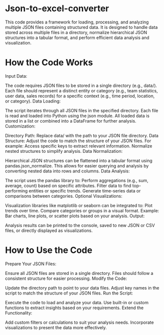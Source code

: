 # Json-to-excel-converter
This code provides a framework for loading, processing, and analyzing multiple JSON files containing structured data. It is designed to handle data stored across multiple files in a directory, normalize hierarchical JSON structures into a tabular format, and perform efficient data analysis and visualization.
# How the Code Works
Input Data:

The code requires JSON files to be stored in a single directory (e.g., data/).
Each file should represent a distinct entity or category (e.g., team statistics, user data, sales records) for a specific context (e.g., time period, location, or category).
Data Loading:

The script iterates through all JSON files in the specified directory.
Each file is read and loaded into Python using the json module.
All loaded data is stored in a list or combined into a DataFrame for further analysis.
Customization:

Directory Path: Replace data/ with the path to your JSON file directory.
Data Structure: Adjust the code to match the structure of your JSON files. For example:
Access specific keys to extract relevant information.
Normalize nested structures to simplify analysis.
Data Normalization:

Hierarchical JSON structures can be flattened into a tabular format using pandas.json_normalize.
This allows for easier querying and analysis by converting nested data into rows and columns.
Data Analysis:

The script uses the pandas library to:
Perform aggregations (e.g., sum, average, count) based on specific attributes.
Filter data to find top-performing entities or specific trends.
Generate time-series data or comparisons between categories.
Optional Visualizations:

Visualization libraries like matplotlib or seaborn can be integrated to:
Plot trends over time.
Compare categories or groups in a visual format.
Example: Bar charts, line plots, or scatter plots based on your analysis.
Output:

Analysis results can be printed to the console, saved to new JSON or CSV files, or directly displayed as visualizations.
# How to Use the Code
Prepare Your JSON Files:

Ensure all JSON files are stored in a single directory.
Files should follow a consistent structure for easier processing.
Modify the Code:

Update the directory path to point to your data files.
Adjust key names in the script to match the structure of your JSON files.
Run the Script:

Execute the code to load and analyze your data.
Use built-in or custom functions to extract insights based on your requirements.
Extend the Functionality:

Add custom filters or calculations to suit your analysis needs.
Incorporate visualizations to present the data more effectively.

